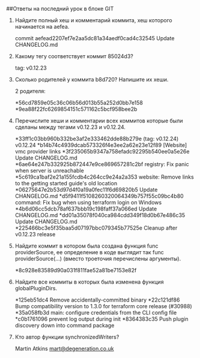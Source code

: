 ##Ответы на последний урок в блоке GIT
1. Найдите полный хеш и комментарий коммита, хеш которого начинается на aefea.

	commit aefead2207ef7e2aa5dc81a34aedf0cad4c32545
	Update CHANGELOG.md
2. Какому тегу соответствует коммит 85024d3?

	tag: v0.12.23
3. Сколько родителей у коммита b8d720? Напишите их хеши.

	2 родителя:

	*56cd7859e05c36c06b56d013b55a252d0bb7e158
	*9ea88f22fc6269854151c571162c5bcf958bee2b
4. Перечислите хеши и комментарии всех коммитов которые были сделаны между тегами v0.12.23 и v0.12.24.

	*33ff1c03bb960b332be3af2e333462dde88b279e (tag: v0.12.24) v0.12.24
	*b14b74c4939dcab573326f4e3ee2a62e23e12f89 [Website] vmc provider links
	*3f235065b9347a758efadc92295b540ee0a5e26e Update CHANGELOG.md
	*6ae64e247b332925b872447e9ce869657281c2bf registry: Fix panic when server is unreachable
	*5c619ca1baf2e21a155fcdb4c264cc9e24a2a353 website: Remove links to the getting started guide's old location
	*06275647e2b53d97d4f0a19a0fec11f6d69820b5 Update CHANGELOG.md
	*d5f9411f5108260320064349b757f55c09bc4b80 command: Fix bug when using terraform login on Windows
	*4b6d06cc5dcb78af637bbb19c198faff37a066ed Update CHANGELOG.md
	*dd01a35078f040ca984cdd349f18d0b67e486c35 Update CHANGELOG.md
	*225466bc3e5f35baa5d07197bbc079345b77525e Cleanup after v0.12.23 release
5. Найдите коммит в котором была создана функция func providerSource, ее определение в коде выглядит так func providerSource(...) (вместо троеточия перечислены аргументы).

	*8c928e83589d90a031f811fae52a81be7153e82f
6. Найдите все коммиты в которых была изменена функция globalPluginDirs.

	*125eb51dc4 Remove accidentally-committed binary
	*22c121df86 Bump compatibility version to 1.3.0 for terraform core release (#30988)
	*35a058fb3d main: configure credentials from the CLI config file
	*c0b1761096 prevent log output during init
	*8364383c35 Push plugin discovery down into command package
7. Кто автор функции synchronizedWriters?

	Martin Atkins <mart@degeneration.co.uk>
